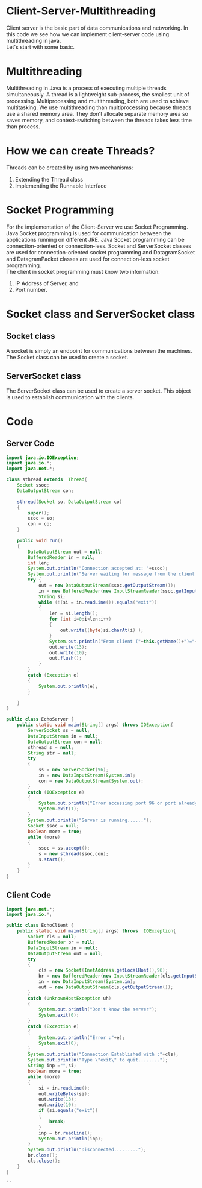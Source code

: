 # Client-Server-Multithreading
Client server is the basic part of data communications and networking. In this code we see how we can implement client-server code using multithreading in java. \
Let's start with some basic.

# Multithreading
Multithreading in Java is a process of executing multiple threads simultaneously. A thread is a lightweight sub-process, the smallest unit of processing. Multiprocessing and multithreading, both are used to achieve multitasking. We use multithreading than multiprocessing because threads use a shared memory area. They don't allocate separate memory area so saves memory, and context-switching between the threads takes less time than process.

# How we can create Threads?
Threads can be created by using two mechanisms: 
1.	Extending the Thread class 
2.	Implementing the Runnable Interface

# Socket Programming
For the implementation of the Client-Server we use Socket Programming. Java Socket programming is used for communication between the applications running on different JRE. Java Socket programming can be connection-oriented or connection-less. Socket and ServerSocket classes are used for connection-oriented socket programming and DatagramSocket and DatagramPacket classes are used for connection-less socket programming. \
The client in socket programming must know two information:
1.	IP Address of Server, and
2.	Port number.

# Socket class and ServerSocket class
## Socket class
A socket is simply an endpoint for communications between the machines. The Socket class can be used to create a socket.

## ServerSocket class
The ServerSocket class can be used to create a server socket. This object is used to establish communication with the clients.

# Code
## Server Code
``` java
import java.io.IOException;
import java.io.*;
import java.net.*;

class sthread extends  Thread{
    Socket ssoc;
    DataOutputStream con;

    sthread(Socket so, DataOutputStream co)
    {
        super();
        ssoc = so;
        con = co;
    }

    public void run()
    {
        DataOutputStream out = null;
        BufferedReader in = null;
        int len;
        System.out.println("Connection accepted at: "+ssoc);
        System.out.println("Server waiting for message from the client....");
        try {
            out = new DataOutputStream(ssoc.getOutputStream());
            in = new BufferedReader(new InputStreamReader(ssoc.getInputStream()));
            String si;
            while (!(si = in.readLine()).equals("exit"))
            {
                len = si.length();
                for (int i=0;i<len;i++)
                {
                    out.write((byte)si.charAt(i) );
                }
                System.out.println("From client ("+this.getName()+")="+si);
                out.write(13);
                out.write(10);
                out.flush();
            }
        }
        catch (Exception e)
        {
            System.out.println(e);
        }

    }
}

public class EchoServer {
    public static void main(String[] args) throws IOException{
        ServerSocket ss = null;
        DataInputStream in = null;
        DataOutputStream con = null;
        sthread s = null;
        String str = null;
        try
        {
            ss = new ServerSocket(96);
            in = new DataInputStream(System.in);
            con = new DataOutputStream(System.out);
        }
        catch (IOException e)
        {
            System.out.println("Error accessing port 96 or port already in use");
            System.exit(1);
        }
        System.out.println("Server is running......");
        Socket ssoc = null;
        boolean more = true;
        while (more)
        {
            ssoc = ss.accept();
            s = new sthread(ssoc,con);
            s.start();
        }
    }
}

```

## Client Code
``` java
import java.net.*;
import java.io.*;

public class EchoClient {
    public static void main(String[] args) throws  IOException{
        Socket cls = null;
        BufferedReader br = null;
        DataInputStream in = null;
        DataOutputStream out = null;
        try
        {
            cls = new Socket(InetAddress.getLocalHost(),96);
            br = new BufferedReader(new InputStreamReader(cls.getInputStream()));
            in = new DataInputStream(System.in);
            out = new DataOutputStream(cls.getOutputStream());
        }
        catch (UnknownHostException uh)
        {
            System.out.println("Don't know the server");
            System.exit(0);
        }
        catch (Exception e)
        {
            System.out.println("Error :"+e);
            System.exit(0);
        }
        System.out.println("Connection Established with :"+cls);
        System.out.println("Type \"exit\" to quit........");
        String inp ="",si;
        boolean more = true;
        while (more)
        {
            si = in.readLine();
            out.writeBytes(si);
            out.write(13);
            out.write(10);
            if (si.equals("exit"))
            {
                break;
            }
            inp = br.readLine();
            System.out.println(inp);
        }
        System.out.println("Disconnected.........");
        br.close();
        cls.close();
    }
}

``
